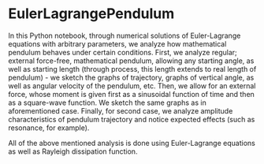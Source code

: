 # EulerLagrangePendulum
In this Python notebook, through numerical solutions of Euler-Lagrange equations with arbitrary parameters, we analyze how mathematical pendulum behaves under certain conditions.
First, we analyze regular; external force-free, mathematical pendulum, allowing any starting angle, as well as starting length (through process, this length extends to 
real length of pendulum) - we sketch the graphs of trajectory, graphs of vertical angle, as well as angular velocity of the pendulum, etc.
Then, we allow for an external force, whose moment is given first as a sinusoidal function of time and then as a square-wave function. We sketch the same graphs as in 
aforementioned case. 
Finally, for second case, we analyze amplitude characteristics of pendulum trajectory and notice expected effects (such as resonance, for example).

All of the above mentioned analysis is done using Euler-Lagrange equations as well as Rayleigh dissipation function.
